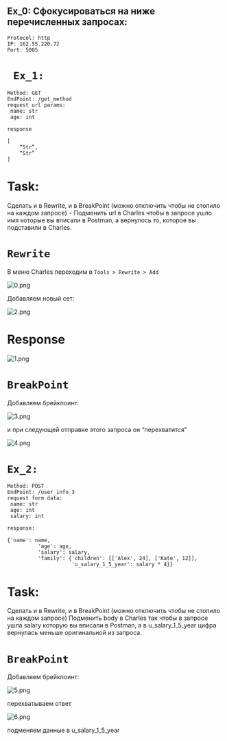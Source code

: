 ## Ex_0: Сфокусироваться на ниже перечисленных запросах:
```
Protocol: http
IP: 162.55.220.72
Port: 5005
```
# ``` Ex_1:```
```
Method: GET
EndPoint: /get_method
request url params: 
 name: str
 age: int
```
`response`
```
[
    “Str”,
    “Str”
]
```
# Task:
Сделать и в Rewrite, и в BreakPoint (можно отключить чтобы не стопило на каждом запросе)
 ⁃ Подменить url в Charles чтобы в запросе ушло имя которые вы вписали в Postman, а вернулось то, которое вы подставили в Charles.
# `Rewrite`
 В меню Charles переходим в `Tools > Rewrite > Add`

![0.png](jpeg/0.png)

 Добавляем новый сет:

 ![2.png](jpeg/2.png)

# Response

![1.png](jpeg/1.png)

# `BreakPoint`

Добавляем брейкпоинт:

![3.png](jpeg/3.png)

и при следующей отправке этого запроса он “перехватится”

![4.png](jpeg/4.png) 

# ```Ex_2:```

```
Method: POST
EndPoint: /user_info_3
request form data: 
 name: str
 age: int
 salary: int
```
`response: `
```
{'name': name,
          'age': age,
          'salary': salary,
          'family': {'children': [['Alex', 24], ['Kate', 12]],
                     'u_salary_1_5_year': salary * 4}}

```

# Task:
Сделать и в Rewrite, и в BreakPoint (можно отключить чтобы не стопило на каждом запросе)
 Подменить body в Charles так чтобы в запросе ушла salary которую вы вписали в Postman, а в u_salary_1_5_year цифра вернулась меньше оригинальной из запроса.

# `BreakPoint`

Добавляем брейкпоинт:

![5.png](jpeg/5.png)  

перехватываем ответ

![6.png](jpeg/6.png)

подменяем данные в  u_salary_1_5_year

 

